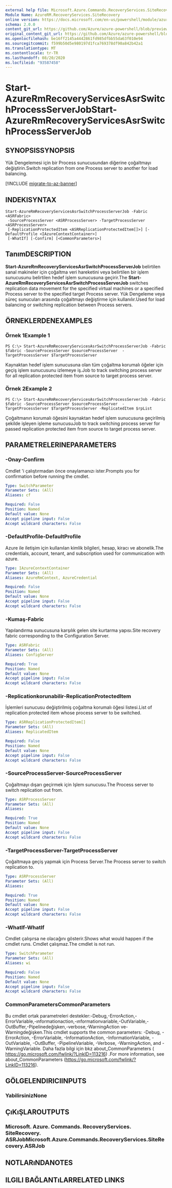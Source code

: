 ```yaml
---
external help file: Microsoft.Azure.Commands.RecoveryServices.SiteRecovery.dll-Help.xml
Module Name: AzureRM.RecoveryServices.SiteRecovery
online version: https://docs.microsoft.com/en-us/powershell/module/azurerm.recoveryservices.siterecovery/start-azurermrecoveryservicesasrswitchprocessserverjob
schema: 2.0.0
content_git_url: https://github.com/Azure/azure-powershell/blob/preview/src/ResourceManager/RecoveryServices.SiteRecovery/Commands.RecoveryServices.SiteRecovery/help/Start-AzureRmRecoveryServicesAsrSwitchProcessServerJob.md
original_content_git_url: https://github.com/Azure/azure-powershell/blob/preview/src/ResourceManager/RecoveryServices.SiteRecovery/Commands.RecoveryServices.SiteRecovery/help/Start-AzureRmRecoveryServicesAsrSwitchProcessServerJob.md
ms.openlocfilehash: be16ff2145a4442861fd985dfbb55da63f010e94
ms.sourcegitcommit: f599b50d5e980197d1fca769378df90a842b42a1
ms.translationtype: MT
ms.contentlocale: tr-TR
ms.lasthandoff: 08/20/2020
ms.locfileid: "93587458"
---
```

# <span data-ttu-id="864e4-101">Start-AzureRmRecoveryServicesAsrSwitchProcessServerJob</span><span class="sxs-lookup"><span data-stu-id="864e4-101">Start-AzureRmRecoveryServicesAsrSwitchProcessServerJob</span></span>

## <span data-ttu-id="864e4-102">SYNOPSIS</span><span class="sxs-lookup"><span data-stu-id="864e4-102">SYNOPSIS</span></span>
<span data-ttu-id="864e4-103">Yük Dengelemesi için bir Process sunucusundan diğerine çoğaltmayı değiştirin.</span><span class="sxs-lookup"><span data-stu-id="864e4-103">Switch replication from one Process server to another for load balancing.</span></span>

[!INCLUDE [migrate-to-az-banner](../../includes/migrate-to-az-banner.md)]

## <span data-ttu-id="864e4-104">INDEKI</span><span class="sxs-lookup"><span data-stu-id="864e4-104">SYNTAX</span></span>

```
Start-AzureRmRecoveryServicesAsrSwitchProcessServerJob -Fabric <ASRFabric>
 -SourceProcessServer <ASRProcessServer> -TargetProcessServer <ASRProcessServer>
 [-ReplicationProtectedItem <ASRReplicationProtectedItem[]>] [-DefaultProfile <IAzureContextContainer>]
 [-WhatIf] [-Confirm] [<CommonParameters>]
```

## <span data-ttu-id="864e4-105">Tanım</span><span class="sxs-lookup"><span data-stu-id="864e4-105">DESCRIPTION</span></span>
<span data-ttu-id="864e4-106">**Start-AzureRmRecoveryServicesAsrSwitchProcessServerJob** belirtilen sanal makineler için çoğaltma veri hareketini veya belirtilen bir işlem sunucusunu belirtilen hedef işlem sunucusuna geçirir.</span><span class="sxs-lookup"><span data-stu-id="864e4-106">The **Start-AzureRmRecoveryServicesAsrSwitchProcessServerJob** switches replication data movement for the specified virtual machines or a specified Process server to the specified target Process server.</span></span> <span data-ttu-id="864e4-107">Yük Dengeleme veya süreç sunucuları arasında çoğaltmayı değiştirme için kullanılır.</span><span class="sxs-lookup"><span data-stu-id="864e4-107">Used for load balancing or switching replication between Process servers.</span></span>

## <span data-ttu-id="864e4-108">ÖRNEKLERDEN</span><span class="sxs-lookup"><span data-stu-id="864e4-108">EXAMPLES</span></span>

### <span data-ttu-id="864e4-109">Örnek 1</span><span class="sxs-lookup"><span data-stu-id="864e4-109">Example 1</span></span>
```
PS C:\> Start-AzureRmRecoveryServicesAsrSwitchProcessServerJob -Fabric $fabric -SourceProcessServer $sourceProcessServer  -TargetProcessServer $TargetProcessServer
```

<span data-ttu-id="864e4-110">Kaynaktan hedef işlem sunucusuna olan tüm çoğaltma korumalı öğeler için geçiş işlem sunucusunu izlemeye iş.</span><span class="sxs-lookup"><span data-stu-id="864e4-110">Job to track switching process server for all replication protected item from source to target process server.</span></span>

### <span data-ttu-id="864e4-111">Örnek 2</span><span class="sxs-lookup"><span data-stu-id="864e4-111">Example 2</span></span>
```
PS C:\> Start-AzureRmRecoveryServicesAsrSwitchProcessServerJob -Fabric $fabric -SourceProcessServer $sourceProcessServer  -TargetProcessServer $TargetProcessServer -ReplicatedItem $rpList
```

<span data-ttu-id="864e4-112">Çoğaltmanın korumalı öğesini kaynaktan hedef işlem sunucusuna geçirilmiş şekilde işleyen işleme sunucusu</span><span class="sxs-lookup"><span data-stu-id="864e4-112">Job to track switching process server for passed replication protected item from source to target process server.</span></span>

## <span data-ttu-id="864e4-113">PARAMETRELERINE</span><span class="sxs-lookup"><span data-stu-id="864e4-113">PARAMETERS</span></span>

### <span data-ttu-id="864e4-114">-Onay</span><span class="sxs-lookup"><span data-stu-id="864e4-114">-Confirm</span></span>
<span data-ttu-id="864e4-115">Cmdlet 'i çalıştırmadan önce onaylamanızı ister.</span><span class="sxs-lookup"><span data-stu-id="864e4-115">Prompts you for confirmation before running the cmdlet.</span></span>

```yaml
Type: SwitchParameter
Parameter Sets: (All)
Aliases: cf

Required: False
Position: Named
Default value: None
Accept pipeline input: False
Accept wildcard characters: False
```

### <span data-ttu-id="864e4-116">-DefaultProfile</span><span class="sxs-lookup"><span data-stu-id="864e4-116">-DefaultProfile</span></span>
<span data-ttu-id="864e4-117">Azure ile iletişim için kullanılan kimlik bilgileri, hesap, kiracı ve abonelik.</span><span class="sxs-lookup"><span data-stu-id="864e4-117">The credentials, account, tenant, and subscription used for communication with azure.</span></span>

```yaml
Type: IAzureContextContainer
Parameter Sets: (All)
Aliases: AzureRmContext, AzureCredential

Required: False
Position: Named
Default value: None
Accept pipeline input: False
Accept wildcard characters: False
```

### <span data-ttu-id="864e4-118">-Kumaş</span><span class="sxs-lookup"><span data-stu-id="864e4-118">-Fabric</span></span>
<span data-ttu-id="864e4-119">Yapılandırma sunucusuna karşılık gelen site kurtarma yapısı.</span><span class="sxs-lookup"><span data-stu-id="864e4-119">Site recovery fabric corresponding to the Configuration Server.</span></span>

```yaml
Type: ASRFabric
Parameter Sets: (All)
Aliases: ConfigServer

Required: True
Position: Named
Default value: None
Accept pipeline input: False
Accept wildcard characters: False
```

### <span data-ttu-id="864e4-120">-Replicationkorunabilir</span><span class="sxs-lookup"><span data-stu-id="864e4-120">-ReplicationProtectedItem</span></span>
<span data-ttu-id="864e4-121">İşlemleri sunucusu değiştirilmiş çoğaltma korumalı öğesi listesi.</span><span class="sxs-lookup"><span data-stu-id="864e4-121">List of replication protected item whose process server to be switched.</span></span>

```yaml
Type: ASRReplicationProtectedItem[]
Parameter Sets: (All)
Aliases: ReplicatedItem

Required: False
Position: Named
Default value: None
Accept pipeline input: False
Accept wildcard characters: False
```

### <span data-ttu-id="864e4-122">-SourceProcessServer</span><span class="sxs-lookup"><span data-stu-id="864e4-122">-SourceProcessServer</span></span>
<span data-ttu-id="864e4-123">Çoğaltmayı dışarı geçirmek için Işlem sunucusu.</span><span class="sxs-lookup"><span data-stu-id="864e4-123">The Process server to switch replication out from.</span></span>

```yaml
Type: ASRProcessServer
Parameter Sets: (All)
Aliases:

Required: True
Position: Named
Default value: None
Accept pipeline input: False
Accept wildcard characters: False
```

### <span data-ttu-id="864e4-124">-TargetProcessServer</span><span class="sxs-lookup"><span data-stu-id="864e4-124">-TargetProcessServer</span></span>
<span data-ttu-id="864e4-125">Çoğaltmaya geçiş yapmak için Process Server.</span><span class="sxs-lookup"><span data-stu-id="864e4-125">The Process server to switch replication to.</span></span>

```yaml
Type: ASRProcessServer
Parameter Sets: (All)
Aliases:

Required: True
Position: Named
Default value: None
Accept pipeline input: False
Accept wildcard characters: False
```

### <span data-ttu-id="864e4-126">-WhatIf</span><span class="sxs-lookup"><span data-stu-id="864e4-126">-WhatIf</span></span>
<span data-ttu-id="864e4-127">Cmdlet çalışırsa ne olacağını gösterir.</span><span class="sxs-lookup"><span data-stu-id="864e4-127">Shows what would happen if the cmdlet runs.</span></span>
<span data-ttu-id="864e4-128">Cmdlet çalışmaz.</span><span class="sxs-lookup"><span data-stu-id="864e4-128">The cmdlet is not run.</span></span>

```yaml
Type: SwitchParameter
Parameter Sets: (All)
Aliases: wi

Required: False
Position: Named
Default value: None
Accept pipeline input: False
Accept wildcard characters: False
```

### <span data-ttu-id="864e4-129">CommonParameters</span><span class="sxs-lookup"><span data-stu-id="864e4-129">CommonParameters</span></span>
<span data-ttu-id="864e4-130">Bu cmdlet ortak parametreleri destekler:-Debug,-ErrorAction,-ErrorVariable,-ınformationaction,-ınformationvariable,-OutVariable,-OutBuffer,-Pipelinedeğişken,-verbose,-WarningAction ve-Warningdeğişken.</span><span class="sxs-lookup"><span data-stu-id="864e4-130">This cmdlet supports the common parameters: -Debug, -ErrorAction, -ErrorVariable, -InformationAction, -InformationVariable, -OutVariable, -OutBuffer, -PipelineVariable, -Verbose, -WarningAction, and -WarningVariable.</span></span> <span data-ttu-id="864e4-131">Daha fazla bilgi için bkz about_CommonParameters ( https://go.microsoft.com/fwlink/?LinkID=113216) .</span><span class="sxs-lookup"><span data-stu-id="864e4-131">For more information, see about_CommonParameters (https://go.microsoft.com/fwlink/?LinkID=113216).</span></span>

## <span data-ttu-id="864e4-132">GÖLGELENDIRICI</span><span class="sxs-lookup"><span data-stu-id="864e4-132">INPUTS</span></span>

### <span data-ttu-id="864e4-133">Yabilirsiniz</span><span class="sxs-lookup"><span data-stu-id="864e4-133">None</span></span>

## <span data-ttu-id="864e4-134">ÇıKıŞLAR</span><span class="sxs-lookup"><span data-stu-id="864e4-134">OUTPUTS</span></span>

### <span data-ttu-id="864e4-135">Microsoft. Azure. Commands. RecoveryServices. SiteRecovery. ASRJob</span><span class="sxs-lookup"><span data-stu-id="864e4-135">Microsoft.Azure.Commands.RecoveryServices.SiteRecovery.ASRJob</span></span>

## <span data-ttu-id="864e4-136">NOTLARıNDA</span><span class="sxs-lookup"><span data-stu-id="864e4-136">NOTES</span></span>

## <span data-ttu-id="864e4-137">ILGILI BAĞLANTıLAR</span><span class="sxs-lookup"><span data-stu-id="864e4-137">RELATED LINKS</span></span>
